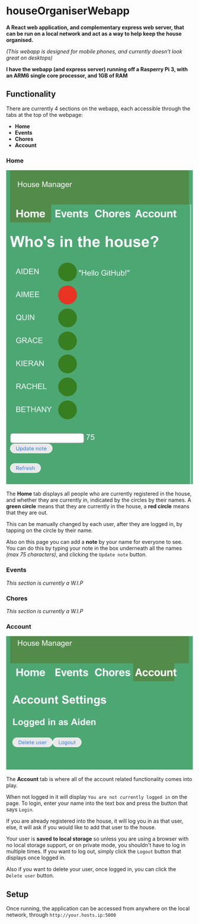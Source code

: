 # houseOrganiserWebapp
**A React web application, and complementary express web server, that can be run on a local network and act as a way to help keep the house organised.**

*(This webapp is designed for mobile phones, and currently doesn't look great on desktops)*

**I have the webapp (and express server) running off a Rasperry Pi 3, with an ARM6 single core processor, and 1GB of RAM**

## Functionality
There are currently 4 sections on the webapp, each accessible through the tabs at the top of the webpage:
- **Home**
- **Events**
- **Chores**
- **Account**
### Home

![home.jpeg](home.jpeg)

The **Home** tab displays all people who are currently registered in the house, and whether they are currently in, indicated by the circles by their names. A **green circle** means that they are currently in the house, a **red circle** means that they are out.

This can be manually changed by each user, after they are logged in, by tapping on the circle by their name.

Also on this page you can add a **note** by your name for everyone to see. You can do this by typing your note in the box underneath all the names *(max 75 characters)*, and clicking the ```Update note``` button.

### Events
*This section is currently a W.I.P*
### Chores
*This section is currently a W.I.P*
### Account

![account.jpeg](account.jpeg)

The **Account** tab is where all of the account related functionality comes into play.

When not logged in it will display ```You are not currently logged in``` on the page. To login, enter your name into the text box and press the button that says ```Login```.

If you are already registered into the house, it will log you in as that user, else, it will ask if you would like to add that user to the house.

Your user is **saved to local storage** so unless you are using a browser with no local storage support, or on private mode, you shouldn't have to log in multiple times.
If you want to log out, simply click the ```Logout``` button that displays once logged in.

Also if you want to delete your user, once logged in, you can click the ```Delete user``` button.

## Setup
Once running, the application can be accessed from anywhere on the local network, through ```http://your.hosts.ip:5000```
